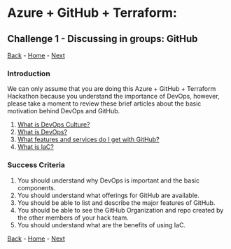 # Azure + GitHub + Terraform:

## Challenge 1 - Discussing in groups: GitHub

[Back](/Hack/challenge00.md) - [Home](README.md) - [Next](/Hack/challenge02.md)

### Introduction

We can only assume that you are doing this Azure + GitHub + Terraform Hackathon because you understand the importance of DevOps, however, please take a moment to review these brief articles about the basic motivation behind DevOps and GitHub.

1. [What is DevOps Culture?](https://docs.microsoft.com/en-us/azure/devops/learn/what-is-devops-culture)
2. [What is DevOps?](https://docs.microsoft.com/en-us/azure/devops/learn/what-is-devops)
3. [What features and services do I get with GitHub?](https://docs.github.com/en/get-started/quickstart/hello-world)
4. [What is IaC?](https://docs.microsoft.com/en-us/azure/devops/learn/what-is-infrastructure-as-code)

### Success Criteria

1. You should understand why DevOps is important and the basic components.
2. You should understand what offerings for GitHub are available.
3. You should be able to list and describe the major features of GitHub.
4. You should be able to see the GitHub Organization and repo created by the other members of your hack team.
5. You should understand what are the benefits of using IaC.

[Back](/Hack/challenge00.md) - [Home](README.md) - [Next](/Hack/challenge02.md)
